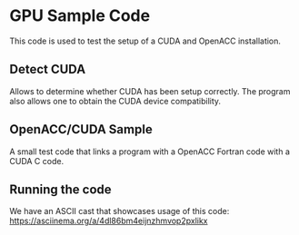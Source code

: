 # GPU Sample Code

This code is used to test the setup of a CUDA and OpenACC installation.

## Detect CUDA

Allows to determine whether CUDA has been setup correctly. The program also allows one to obtain the CUDA device compatibility.

## OpenACC/CUDA Sample

A small test code that links a program with a OpenACC Fortran code with a CUDA C code.

## Running the code

We have an ASCII cast that showcases usage of this code: https://asciinema.org/a/4dl86bm4eijnzhmvop2pxlikx

